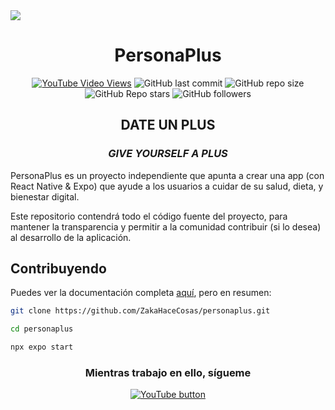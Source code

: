 <img src="https://personaplus.vercel.app/PP_BANNER.png">
<h1 align="center">PersonaPlus</h1>
<div align="center">
  
[![YouTube Video Views](https://img.shields.io/youtube/views/X2Kq7aG23sA?style=for-the-badge&logo=youtube)](https://www.youtube.com/watch?v=X2Kq7aG23sA)
![GitHub last commit](https://img.shields.io/github/last-commit/ZakaHaceCosas/personaplus?style=for-the-badge&logo=github)
![GitHub repo size](https://img.shields.io/github/repo-size/ZakaHaceCosas/personaplus?style=for-the-badge&logo=github)
![GitHub Repo stars](https://img.shields.io/github/stars/ZakaHaceCosas/personaplus?style=for-the-badge&logo=github)
![GitHub followers](https://img.shields.io/github/followers/ZakaHaceCosas?style=for-the-badge&logo=github)
<!--![Lines of code](https://img.shields.io/tokei/lines/github/ZakaHaceCosas/personaplus?style=for-the-badge&logo=visualstudiocode)-->
</div>
<h2 align="center">DATE UN PLUS</h2>
<h3 align="center"><i>GIVE YOURSELF A PLUS</i></h3>

PersonaPlus es un proyecto independiente que apunta a crear una app (con React Native & Expo) que ayude a los usuarios a cuidar de su salud, dieta, y bienestar digital.

Este repositorio contendrá todo el código fuente del proyecto, para mantener la transparencia y permitir a la comunidad contribuir (si lo desea) al desarrollo de la aplicación.

<h2>Contribuyendo</h2>

Puedes ver la documentación completa [aquí](https://github.com/ZakaHaceCosas/personaplus/blob/main/DOCS.md), pero en resumen:

```bash
git clone https://github.com/ZakaHaceCosas/personaplus.git

cd personaplus

npx expo start
```

<h3 align="center">Mientras trabajo en ello, sígueme</h3>
<div align="center">
  
[![YouTube button](https://img.shields.io/badge/YOUTUBE-red?style=for-the-badge&logo=youtube)](https://youtube.com/@ZakaHaceCosas)
</div>
